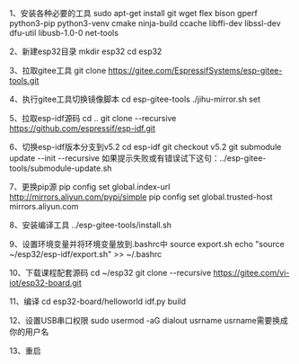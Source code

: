 1、安装各种必要的工具
sudo apt-get install git wget flex bison gperf python3-pip python3-venv cmake ninja-build ccache libffi-dev libssl-dev dfu-util libusb-1.0-0 net-tools

2、新建esp32目录
mkdir esp32
cd esp32

3、拉取gitee工具
git clone https://gitee.com/EspressifSystems/esp-gitee-tools.git

4、执行gitee工具切换镜像脚本
cd esp-gitee-tools
./jihu-mirror.sh set

5、拉取esp-idf源码
cd ..
git clone --recursive https://github.com/espressif/esp-idf.git

6、切换esp-idf版本分支到v5.2
cd esp-idf
git checkout v5.2
git submodule update --init --recursive
如果提示失败或有错误试下这句：../esp-gitee-tools/submodule-update.sh

7、更换pip源
pip config set global.index-url http://mirrors.aliyun.com/pypi/simple
pip config set global.trusted-host mirrors.aliyun.com

8、安装编译工具
../esp-gitee-tools/install.sh

9、设置环境变量并将环境变量放到.bashrc中
source export.sh
echo "source ~/esp32/esp-idf/export.sh" >> ~/.bashrc

10、下载课程配套源码
cd ~/esp32
git clone --recursive https://gitee.com/vi-iot/esp32-board.git

11、编译
cd esp32-board/helloworld
idf.py build

12、设置USB串口权限
sudo usermod -aG dialout usrname  usrname需要换成你的用户名

13、重启